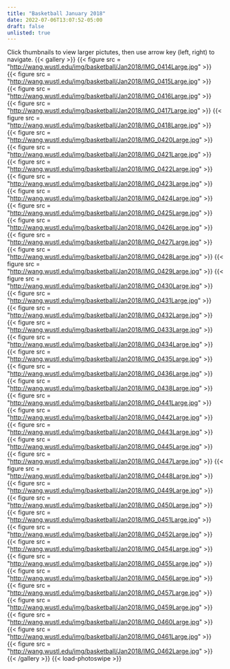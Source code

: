 ```yaml
---
title: "Basketball January 2018"
date: 2022-07-06T13:07:52-05:00
draft: false
unlisted: true
---
```

Click thumbnails to view larger pictutes, then use arrow key (left, right) to navigate.
{{< gallery >}}
{{< figure src = "http://wang.wustl.edu/img/basketball/Jan2018/IMG_0414Large.jpg" >}}	 
{{< figure src = "http://wang.wustl.edu/img/basketball/Jan2018/IMG_0415Large.jpg" >}}	 
{{< figure src = "http://wang.wustl.edu/img/basketball/Jan2018/IMG_0416Large.jpg" >}}	 
{{< figure src = "http://wang.wustl.edu/img/basketball/Jan2018/IMG_0417Large.jpg" >}} 
{{< figure src = "http://wang.wustl.edu/img/basketball/Jan2018/IMG_0418Large.jpg" >}}	 
{{< figure src = "http://wang.wustl.edu/img/basketball/Jan2018/IMG_0420Large.jpg" >}} 
{{< figure src = "http://wang.wustl.edu/img/basketball/Jan2018/IMG_0421Large.jpg" >}}	 
{{< figure src = "http://wang.wustl.edu/img/basketball/Jan2018/IMG_0422Large.jpg" >}}	 
{{< figure src = "http://wang.wustl.edu/img/basketball/Jan2018/IMG_0423Large.jpg" >}}	 
{{< figure src = "http://wang.wustl.edu/img/basketball/Jan2018/IMG_0424Large.jpg" >}} 
{{< figure src = "http://wang.wustl.edu/img/basketball/Jan2018/IMG_0425Large.jpg" >}}	 
{{< figure src = "http://wang.wustl.edu/img/basketball/Jan2018/IMG_0426Large.jpg" >}}	 
{{< figure src = "http://wang.wustl.edu/img/basketball/Jan2018/IMG_0427Large.jpg" >}}	 
{{< figure src = "http://wang.wustl.edu/img/basketball/Jan2018/IMG_0428Large.jpg" >}} 
{{< figure src = "http://wang.wustl.edu/img/basketball/Jan2018/IMG_0429Large.jpg" >}} 
{{< figure src = "http://wang.wustl.edu/img/basketball/Jan2018/IMG_0430Large.jpg" >}}	 
{{< figure src = "http://wang.wustl.edu/img/basketball/Jan2018/IMG_0431Large.jpg" >}}	 
{{< figure src = "http://wang.wustl.edu/img/basketball/Jan2018/IMG_0432Large.jpg" >}}	 
{{< figure src = "http://wang.wustl.edu/img/basketball/Jan2018/IMG_0433Large.jpg" >}}	 
{{< figure src = "http://wang.wustl.edu/img/basketball/Jan2018/IMG_0434Large.jpg" >}}	 
{{< figure src = "http://wang.wustl.edu/img/basketball/Jan2018/IMG_0435Large.jpg" >}}	 
{{< figure src = "http://wang.wustl.edu/img/basketball/Jan2018/IMG_0436Large.jpg" >}}	 
{{< figure src = "http://wang.wustl.edu/img/basketball/Jan2018/IMG_0438Large.jpg" >}}	 
{{< figure src = "http://wang.wustl.edu/img/basketball/Jan2018/IMG_0441Large.jpg" >}}	 
{{< figure src = "http://wang.wustl.edu/img/basketball/Jan2018/IMG_0442Large.jpg" >}}	 
{{< figure src = "http://wang.wustl.edu/img/basketball/Jan2018/IMG_0443Large.jpg" >}}	 
{{< figure src = "http://wang.wustl.edu/img/basketball/Jan2018/IMG_0445Large.jpg" >}}	 
{{< figure src = "http://wang.wustl.edu/img/basketball/Jan2018/IMG_0447Large.jpg" >}} 
{{< figure src = "http://wang.wustl.edu/img/basketball/Jan2018/IMG_0448Large.jpg" >}}	 
{{< figure src = "http://wang.wustl.edu/img/basketball/Jan2018/IMG_0449Large.jpg" >}} 
{{< figure src = "http://wang.wustl.edu/img/basketball/Jan2018/IMG_0450Large.jpg" >}}	 
{{< figure src = "http://wang.wustl.edu/img/basketball/Jan2018/IMG_0451Large.jpg" >}}	 
{{< figure src = "http://wang.wustl.edu/img/basketball/Jan2018/IMG_0452Large.jpg" >}}	 
{{< figure src = "http://wang.wustl.edu/img/basketball/Jan2018/IMG_0454Large.jpg" >}}	 
{{< figure src = "http://wang.wustl.edu/img/basketball/Jan2018/IMG_0455Large.jpg" >}}	 
{{< figure src = "http://wang.wustl.edu/img/basketball/Jan2018/IMG_0456Large.jpg" >}}	 
{{< figure src = "http://wang.wustl.edu/img/basketball/Jan2018/IMG_0457Large.jpg" >}}	 
{{< figure src = "http://wang.wustl.edu/img/basketball/Jan2018/IMG_0459Large.jpg" >}}	 
{{< figure src = "http://wang.wustl.edu/img/basketball/Jan2018/IMG_0460Large.jpg" >}}	 
{{< figure src = "http://wang.wustl.edu/img/basketball/Jan2018/IMG_0461Large.jpg" >}}	 
{{< figure src = "http://wang.wustl.edu/img/basketball/Jan2018/IMG_0462Large.jpg" >}}	 
{{< /gallery >}}
{{< load-photoswipe >}}